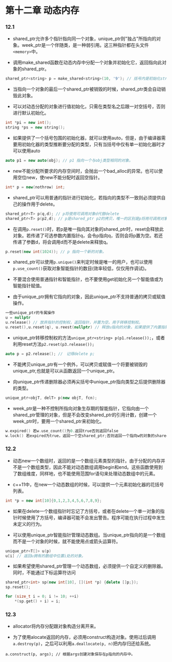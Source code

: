 # 第十二章 动态内存


### 12.1

+ shared_ptr允许多个指针指向同一个对象，unique_ptr则"独占"所指向的对象。week_ptr是一个伴随类，是一种弱引用。这三种指针都在头文件`<memory>`中。

+ 调用make_shared函数在动态内存中分配一个对象并初始化它，返回指向此对象的shared_ptr。
```c++
shared_ptr<string> p = make_shared<string>(10, '9'); // 括号内是初始化string的参数。
```

+ 当指向一个对象的最后一个shared_ptr被销毁的时候，shared_ptr类会自动销毁此对象。

+ 可以对动态分配的对象进行值初始化，只需在类型名之后跟一对空括号，否则进行默认初始化。
```c++
int *pi = new int();
string *ps = new string();
```

+ 如果提供了一个括号包围的初始化器，就可以使用auto，但是，由于编译器需要用初始化器的类型推断要分配的类型，只有当括号中仅有单一初始化器时才可以使用auto
```c++
auto p1 = new auto(obj); // p1 指向一个与obj类型相同的对象。
```

+ new不能分配所要求的内存空间时，会抛出一个bad_alloc的异常。也可以使用空位new，使new不能分配时返回空指针。
```c++
int* p = new(nothrow) int;
```

+ shared_ptr可以用普通的指针进行初始化，若指向的类型不一致则必须提供自己的操作用于delete。
```c++
shared_ptr<T> p(q,d); // p将使用可调用对象d代替delete
shared_ptr<T> p(p2,d); // p是shared_ptr p2的拷贝，唯一的区别是p将用可调用对象d代替delete。
```

+ 在调用`p.reset()`时，若p是唯一指向其对象的shared_ptr时，reset会释放此对象。若传递了可选参数内置指针q，会令p指向q，否则会将p置为空。若还传递了参数d，将会调用d而不是delete来释放q。
```c++
p.reset(new int(1024)); // p 指向一个新的对象。
```

+ shared_ptr可以使用`p.unique()`来判定时候是唯一的用户，也可以使用`p.use_count()`获取对象智能指针的数目(效率较低，仅仅用作调试)。

+ 不要混合使用普通指针和智能指针，也不要使用get初始化另一个智能值或为智能指针赋值。

+ 由于unique_ptr拥有它指向的对象，因此unique_ptr不支持普通的拷贝或赋值操作。
```c++
一些unique_ptr的专属操作
u = nullptr
u.release() // 放弃指针的控制权，返回指针，并置为空。用于转移控制权。
u.reset(),u.reset(q), u.reest(nullptr) // 释放u指向的对象，如果提供了内置指针q，令u指向这个对象。
```

+ unique_ptr转移控制权的方法`unique_ptr<string> p(p1.release());`，或者利用reset方法`p2.reset(p3.release());`
```c++
auto p = p2.release(); //　记得delete p;
```

+ 不能拷贝unique_ptr有一个例外，可以拷贝或赋值一个将要被销毁的unique_ptr,也就是可以从函数返回一个unique_ptr。

+ 向unique_ptr传递删除器必须再尖括号中unique_ptr指向类型之后提供删除器的类型。
```c++
unique_ptr<objT, delT> p(new objT, fcn);
```

+ week_ptr是一种不控制所指向对象生存期的智能指针，它指向由一个shared_ptr管理的对象，但是不会改变shared_ptr的引用计数，创建一个week_ptr时，要用一个shared_ptr来初始化。
```c++
w.expired() 若w.use_count()为0.返回true否则返回false
w.lock() 若expired为true，返回一个空shared_ptr;否则返回一个指向w的对象的shared_ptr
```


### 12.2

+ 动态new一个数组时，返回的是一个数组元素类型的指针。由于分配的内存并不是一个数组类型，因此不能对动态数组调用begin和end。这些函数使用到了数组维度，同样地，也不能使用范围for语句来处理动态数组中的元素。

+ c++11中，在new一个动态数组的时候，可以提供一个元素初始化器的花括号列表。
```c++
int *p = new int[10]{0,1,2,3,4,5,6,7,8,9};
```

+ 如果在delete一个数组指针时忘记了方括号，或者在delete一个单一对象的指针时候使用了方括号，编译器可能不会发出警告。程序可能在执行过程中发生未定义的行为。

+ 可以使用unique_ptr智能指针管理动态数组。当unique_ptr指向的是一个数组而不是一个对象的时候，就不能使用点或箭头运算符。
```c++
unique_ptr<T[]> u(p)
u[i] // 返回u拥有的数组中位置i处的对象。
```

+ 如果希望使用shared_ptr管理一个动态数组，必须提供一个自定义的删除器。同时，不能通过下标运算符访问
```c++
shared_ptr<int> sp(new int[10], [](int *p) {delete []p;});
sp.reset();

for (size_t i = 0; i != 10; ++i)
    *(sp.get() + i) = i;
```

### 12.3

+ allocator将内存分配跟对象构造分离开来。

+ 为了使用alocate返回的内存，必须用construct构造对象。使用过后调用`a.destroy(p)`，之后可以利用`a.deallocate(p, n)`把内存归还给系统。
```
a.construct(p, args); // 根据args创建对象保存在p指向的内存中。
```
